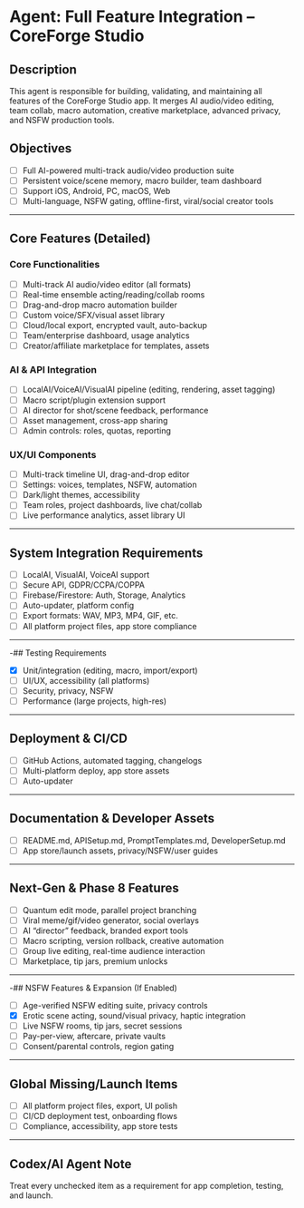 # Agent: Full Feature Integration – CoreForge Studio

## Description
This agent is responsible for building, validating, and maintaining all features of the CoreForge Studio app. It merges AI audio/video editing, team collab, macro automation, creative marketplace, advanced privacy, and NSFW production tools.

## Objectives
- [ ] Full AI-powered multi-track audio/video production suite
- [ ] Persistent voice/scene memory, macro builder, team dashboard
- [ ] Support iOS, Android, PC, macOS, Web
- [ ] Multi-language, NSFW gating, offline-first, viral/social creator tools

---

## Core Features (Detailed)

### Core Functionalities
- [ ] Multi-track AI audio/video editor (all formats)
- [ ] Real-time ensemble acting/reading/collab rooms
- [ ] Drag-and-drop macro automation builder
- [ ] Custom voice/SFX/visual asset library
- [ ] Cloud/local export, encrypted vault, auto-backup
- [ ] Team/enterprise dashboard, usage analytics
- [ ] Creator/affiliate marketplace for templates, assets

### AI & API Integration
- [ ] LocalAI/VoiceAI/VisualAI pipeline (editing, rendering, asset tagging)
- [ ] Macro script/plugin extension support
- [ ] AI director for shot/scene feedback, performance
- [ ] Asset management, cross-app sharing
- [ ] Admin controls: roles, quotas, reporting

### UX/UI Components
- [ ] Multi-track timeline UI, drag-and-drop editor
- [ ] Settings: voices, templates, NSFW, automation
- [ ] Dark/light themes, accessibility
- [ ] Team roles, project dashboards, live chat/collab
- [ ] Live performance analytics, asset library UI

---

## System Integration Requirements
- [ ] LocalAI, VisualAI, VoiceAI support
- [ ] Secure API, GDPR/CCPA/COPPA
- [ ] Firebase/Firestore: Auth, Storage, Analytics
- [ ] Auto-updater, platform config
- [ ] Export formats: WAV, MP3, MP4, GIF, etc.
- [ ] All platform project files, app store compliance

---

-## Testing Requirements
- [x] Unit/integration (editing, macro, import/export)
- [ ] UI/UX, accessibility (all platforms)
- [ ] Security, privacy, NSFW
- [ ] Performance (large projects, high-res)

---

## Deployment & CI/CD
- [ ] GitHub Actions, automated tagging, changelogs
- [ ] Multi-platform deploy, app store assets
- [ ] Auto-updater

---

## Documentation & Developer Assets
- [ ] README.md, APISetup.md, PromptTemplates.md, DeveloperSetup.md
- [ ] App store/launch assets, privacy/NSFW/user guides

---

## Next-Gen & Phase 8 Features
- [ ] Quantum edit mode, parallel project branching
- [ ] Viral meme/gif/video generator, social overlays
- [ ] AI “director” feedback, branded export tools
- [ ] Macro scripting, version rollback, creative automation
- [ ] Group live editing, real-time audience interaction
- [ ] Marketplace, tip jars, premium unlocks

---

-## NSFW Features & Expansion (If Enabled)
- [ ] Age-verified NSFW editing suite, privacy controls
- [x] Erotic scene acting, sound/visual privacy, haptic integration
- [ ] Live NSFW rooms, tip jars, secret sessions
- [ ] Pay-per-view, aftercare, private vaults
- [ ] Consent/parental controls, region gating

---

## Global Missing/Launch Items
- [ ] All platform project files, export, UI polish
- [ ] CI/CD deployment test, onboarding flows
- [ ] Compliance, accessibility, app store tests

---

## Codex/AI Agent Note
Treat every unchecked item as a requirement for app completion, testing, and launch.
